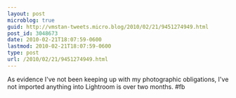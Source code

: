 ```yaml
---
layout: post
microblog: true
guid: http://vmstan-tweets.micro.blog/2010/02/21/9451274949.html
post_id: 3048673
date: 2010-02-21T18:07:59-0600
lastmod: 2010-02-21T18:07:59-0600
type: post
url: /2010/02/21/9451274949.html
---
```

As evidence I've not been keeping up with my photographic obligations, I've not imported anything into Lightroom is over two months. #fb
